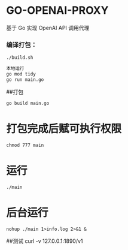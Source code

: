 # GO-OPENAI-PROXY

基于 Go 实现 OpenAI API 调用代理

### 编译打包：

```bash
./build.sh

本地运行 
go mod tidy
go run main.go

```

##打包
```
go build main.go
```
# 打包完成后赋可执行权限
```
chmod 777 main
```
# 运行
```
./main
```

# 后台运行
```
nohup ./main 1>info.log 2>&1 &
```
##测试
curl -v 127.0.0.1:1890/v1